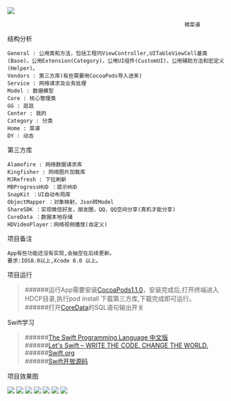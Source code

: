 ![](https://camo.githubusercontent.com/f0604df64b4db3dad5b2a23439b9c253abedeae3/68747470733a2f2f696d672e736869656c64732e696f2f62616467652f53776966742d332e302d6f72616e67652e737667)<br/>

                                                            微菜谱

结构分析

    General : 公用类和方法，包括工程内ViewController,UITableViewCell基类(Base)，公用Extension(Category)，公用UI组件(CustomUI)，公用辅助方法和宏定义(Helper)。
    Vendors : 第三方库(有些需要用CocoaPods导入进来)
    Service : 网络请求及业务处理
    Model : 数据模型
    Core : 核心管理类
    GG : 逛逛
    Center : 我的
    Category : 分类
    Home : 菜谱
    DY : 动态

第三方库

    Alamofire : 网络数据请求库
    Kingfisher : 网络图片加载库
    MJRefresh : 下拉刷新
    MBProgressHUD ：提示HUD
    SnapKit ：UI自动布局库
    ObjectMapper ：对象映射，Json转Model
    ShareSDK ：实现微信好友，朋友圈，QQ，QQ空间分享(真机才能分享)
    CoreData ：数据本地存储
    HDVideoPlayer：网络视频播放(自定义)

项目备注

    App有些功能还没有实现,会抽空在后续更新。
    要求:IOS8.0以上,Xcode 8.0 以上。

项目运行

  > ######运行App需要安装[CocoaPods1.1.0](http://www.cnblogs.com/wayne23/p/3912882.html)，安装完成后,打开终端进入HDCP目录,执行pod install 下载第三方库,下载完成即可运行。<br/> 
  > ######打开[CoreData](http://blog.csdn.net/likendsl/article/details/16160677)的SQL语句输出开关<br/> 

Swift学习

  > ######[The Swift Programming Language 中文版](http://wiki.jikexueyuan.com/project/swift/)<br/> 
  > ######[Let's Swift – WRITE THE CODE. CHANGE THE WORLD.](http://letsswift.com/)<br/> 
  > ######[Swift.org](https://swift.org/)<br/> 
  > ######[Swift开放源码](https://github.com/apple/swift)<br/> 

项目效果图 

   ![](https://github.com/AlbertXYZ/HDCP/raw/master/Images/DY.gif) ![](https://github.com/AlbertXYZ/HDCP/raw/master/Images/CP.gif)  ![](https://github.com/AlbertXYZ/HDCP/raw/master/Images/GG.gif)   ![](https://github.com/AlbertXYZ/HDCP/raw/master/Images/FL.gif) ![](https://github.com/AlbertXYZ/HDCP/raw/master/Images/PHB.gif)  ![](https://github.com/AlbertXYZ/HDCP/raw/master/Images/FXCP.gif) ![](https://github.com/AlbertXYZ/HDCP/raw/master/Images/PL.gif) 

